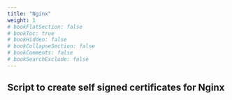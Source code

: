 ```yaml
---
title: "Nginx"
weight: 1
# bookFlatSection: false
# bookToc: true
# bookHidden: false
# bookCollapseSection: false
# bookComments: false
# bookSearchExclude: false
---
```


## Script to create self signed certificates for Nginx
<script src="https://gist.github.com/edpichler/d7daa0c26b18dca6dc49f65f8d51274c.js"></script>